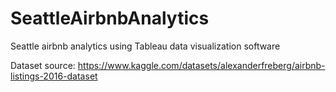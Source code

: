 # SeattleAirbnbAnalytics
Seattle airbnb analytics using Tableau data visualization software

Dataset source: https://www.kaggle.com/datasets/alexanderfreberg/airbnb-listings-2016-dataset

